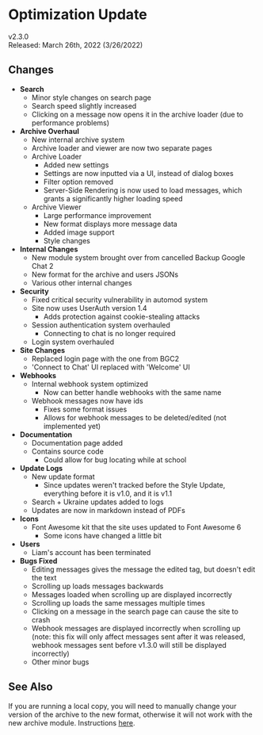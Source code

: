 # Optimization Update

v2.3.0  
Released: March 26th, 2022 (3/26/2022)

## Changes

- **Search**
  - Minor style changes on search page
  - Search speed slightly increased
  - Clicking on a message now opens it in the archive loader (due to performance problems)
- **Archive Overhaul**
  - New internal archive system
  - Archive loader and viewer are now two separate pages
  - Archive Loader
    - Added new settings
    - Settings are now inputted via a UI, instead of dialog boxes
    - Filter option removed
    - Server-Side Rendering is now used to load messages, which grants a significantly higher loading speed
  - Archive Viewer
    - Large performance improvement
    - New format displays more message data
    - Added image support
    - Style changes
- **Internal Changes**
  - New module system brought over from cancelled Backup Google Chat 2
  - New format for the archive and users JSONs
  - Various other internal changes
- **Security**
  - Fixed critical security vulnerability in automod system
  - Site now uses UserAuth version 1.4
    - Adds protection against cookie-stealing attacks
  - Session authentication system overhauled
    - Connecting to chat is no longer required
  - Login system overhauled
- **Site Changes**
  - Replaced login page with the one from BGC2
  - 'Connect to Chat' UI replaced with 'Welcome' UI
- **Webhooks**
  - Internal webhook system optimized
    - Now can better handle webhooks with the same name
  - Webhook messages now have ids
    - Fixes some format issues
    - Allows for webhook messages to be deleted/edited (not implemented yet)
- **Documentation**
  - Documentation page added
  - Contains source code
    - Could allow for bug locating while at school
- **Update Logs**
  - New update format
    - Since updates weren't tracked before the Style Update, everything before it is v1.0, and it is v1.1
  - Search + Ukraine updates added to logs
  - Updates are now in markdown instead of PDFs
- **Icons**
  - Font Awesome kit that the site uses updated to Font Awesome 6
    - Some icons have changed a little bit
- **Users**
  - Liam's account has been terminated
- **Bugs Fixed**
  - Editing messages gives the message the edited tag, but doesn't edit the text
  - Scrolling up loads messages backwards
  - Messages loaded when scrolling up are displayed incorrectly
  - Scrolling up loads the same messages multiple times
  - Clicking on a message in the search page can cause the site to crash
  - Webhook messages are displayed incorrectly when scrolling up (note: this fix will only affect messages sent after it was released, webhook messages sent before v1.3.0 will still be displayed incorrectly)
  - Other minor bugs

## See Also

If you are running a local copy, you will need to manually change your version of the archive to the new format, otherwise it will not work with the new archive module. Instructions [here](/notices/doc-archive-format-update.md?parse=true).
